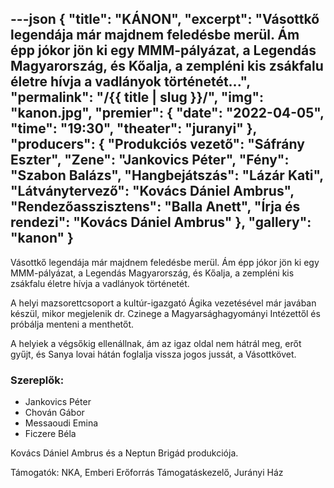 ---json
{
    "title": "KÁNON",
    "excerpt": "Vásottkő legendája már majdnem feledésbe merül. Ám épp jókor jön ki egy MMM-pályázat, a Legendás Magyarország, és Kőalja, a zempléni kis zsákfalu életre hívja a vadlányok történetét...",
    "permalink": "/{{ title | slug }}/",
    "img": "kanon.jpg",
    "premier": {
        "date": "2022-04-05",
        "time": "19:30",
        "theater": "juranyi"
    },
    "producers": {
        "Produkciós vezető": "Sáfrány Eszter",
        "Zene": "Jankovics Péter",
        "Fény": "Szabon Balázs",
        "Hangbejátszás": "Lázár Kati",
        "Látványtervező": "Kovács Dániel Ambrus",
        "Rendezőasszisztens": "Balla Anett",
        "Írja és rendezi": "Kovács Dániel Ambrus"
    },
    "gallery": "kanon"
}
---

Vásottkő legendája már majdnem feledésbe merül. Ám épp jókor jön ki egy MMM-pályázat, a Legendás Magyarország, és Kőalja, a zempléni kis zsákfalu életre hívja a vadlányok történetét.

A helyi mazsorettcsoport a kultúr-igazgató Ágika vezetésével már javában készül, mikor megjelenik dr. Czinege a Magyarsághagyományi Intézettől és próbálja menteni a menthetőt.

A helyiek a végsőkig ellenállnak, ám az igaz oldal nem hátrál meg, erőt gyűjt, és Sanya lovai hátán foglalja vissza jogos jussát, a Vásottkövet.

### Szereplők:

- Jankovics Péter
- Chován Gábor
- Messaoudi Emina
- Ficzere Béla

Kovács Dániel Ambrus és a Neptun Brigád produkciója.

Támogatók: NKA, Emberi Erőforrás Támogatáskezelő, Jurányi Ház
